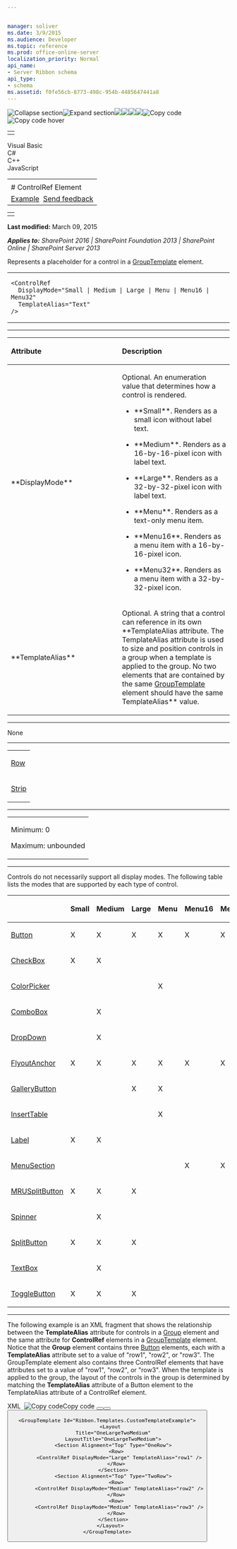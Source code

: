 ```yaml
---


manager: soliver
ms.date: 3/9/2015
ms.audience: Developer
ms.topic: reference
ms.prod: office-online-server
localization_priority: Normal
api_name:
- Server Ribbon schema
api_type:
- schema
ms.assetid: f0fe56cb-8773-498c-954b-4485647441a8
---
```


![Collapse
section](../icons/collapse_all.gif "Collapse section")![Expand
section](../icons/expand_all.gif "Expand section")![](../icons/collapse_all.gif)![](../icons/expand_all.gif)![](../icons/dropdown.gif)![](../icons/dropdownHover.gif)![Copy
code](../icons/copycode.gif "Copy code")![Copy code
hover](../icons/copycodeHighlight.gif "Copy code hover")
<table>
<tbody>
<tr class="odd">
<td align="left"></td>
</tr>
</tbody>
</table>

Visual Basic  
C\#  
C++  
JavaScript  

<table>
<tbody>
<tr class="odd">
<td align="left"><span id="runningHeaderText"></span></td>
</tr>
<tr class="even">
<td align="left"># ControlRef Element</td>
</tr>
<tr class="odd">
<td align="left"><a href="#exampleToggle">Example</a>  <span id="headfeedbackarea" class="feedbackhead"><a href="javascript:SubmitFeedback(&#39;docthis@Microsoft.com&#39;,&#39;&#39;,&#39;&#39;,&#39;&#39;,&#39;1.0.18082.1225&#39;,&#39;%0\dThank%20you%20for%20your%20feedback.%20The%20developer%20writing%20teams%20use%20your%20feedback%20to%20improve%20documentation.%20While%20we%20are%20reviewing%20your%20feedback,%20we%20may%20send%20you%20e-mail%20to%20ask%20for%20clarification%20or%20feedback%20on%20a%20solution.%20We%20do%20not%20use%20your%20e-mail%20address%20for%20any%20other%20purpose%20and%20we%20delete%20it%20after%20we%20finish%20our%20review.%0\AFor%20further%20information%20about%20the%20privacy%20policies%20of%20Microsoft,%20please%20see%20http://privacy.microsoft.com/en-us/default.aspx.%0\A%0\d&#39;,&#39;Customer%20feedback&#39;);">Send feedback</a></span></td>
</tr>
</tbody>
</table>

<table>
<colgroup>
<col width="100%" />
</colgroup>
<tbody>
<tr class="odd">
<td align="left"></td>
</tr>
</tbody>
</table>

**Last modified:** March 09, 2015

***Applies to:** SharePoint 2016 | SharePoint Foundation 2013 |
SharePoint Online | SharePoint Server 2013*

Represents a placeholder for a control in a
[GroupTemplate](grouptemplate-element.htm) element.

<span codelanguage="other"></span>
<table>
<colgroup>
<col width="100%" />
</colgroup>
<tbody>
<tr class="odd">
<td align="left"><pre><code>&lt;ControlRef
  DisplayMode=&quot;Small | Medium | Large | Menu | Menu16 | Menu32&quot;
  TemplateAlias=&quot;Text&quot;
/&gt;</code></pre></td>
</tr>
</tbody>
</table>


-----------------------------------------------------------------------------------------------------------------------------------------------------------------------------------------------

<table>
<colgroup>
<col width="50%" />
<col width="50%" />
</colgroup>
<thead>
<tr class="header">
<th align="left"><p>Attribute</p></th>
<th align="left"><p>Description</p></th>
</tr>
</thead>
<tbody>
<tr class="odd">
<td align="left"><p>**DisplayMode**</p></td>
<td align="left"><p>Optional. An enumeration value that determines how a control is rendered.</p>
<ul>
<li><p>**Small**. Renders as a small icon without label text.</p></li>
<li><p>**Medium**. Renders as a 16-by-16-pixel icon with label text.</p></li>
<li><p>**Large**. Renders as a 32-by-32-pixel icon with label text.</p></li>
<li><p>**Menu**. Renders as a text-only menu item.</p></li>
<li><p>**Menu16**. Renders as a menu item with a 16-by-16-pixel icon.</p></li>
<li><p>**Menu32**. Renders as a menu item with a 32-by-32-pixel icon.</p></li>
</ul></td>
</tr>
<tr class="even">
<td align="left"><p>**TemplateAlias**</p></td>
<td align="left"><p>Optional. A string that a control can reference in its own **TemplateAlias</span> attribute. The <span class="keyword">TemplateAlias</span> attribute is used to size and position controls in a group when a template is applied to the group. No two elements that are contained by the same <a href="grouptemplate-element.htm">GroupTemplate</a> element should have the same <span class="keyword">TemplateAlias** value.</p></td>
</tr>
</tbody>
</table>


---------------------------------------------------------------------------------------------------------------------------------------------------------------------------------------------------

None


----------------------------------------------------------------------------------------------------------------------------------------------------------------------------------------------------

<table>
<colgroup>
<col width="100%" />
</colgroup>
<tbody>
<tr class="odd">
<td align="left"><p><a href="row-element.htm">Row</a></p></td>
</tr>
<tr class="even">
<td align="left"><p><a href="strip-element.htm">Strip</a></p></td>
</tr>
</tbody>
</table>


------------------------------------------------------------------------------------------------------------------------------------------------------------------------------------------------

<table>
<colgroup>
<col width="100%" />
</colgroup>
<tbody>
<tr class="odd">
<td align="left"><p>Minimum: 0</p>
<p>Maximum: unbounded</p></td>
</tr>
</tbody>
</table>


--------------------------------------------------------------------------------------------------------------------------------------------------------------------------------------------

Controls do not necessarily support all display modes. The following
table lists the modes that are supported by each type of control.

<table>
<colgroup>
<col width="14%" />
<col width="14%" />
<col width="14%" />
<col width="14%" />
<col width="14%" />
<col width="14%" />
<col width="14%" />
</colgroup>
<thead>
<tr class="header">
<th align="left"><p></p></th>
<th align="left"><p>Small</p></th>
<th align="left"><p>Medium</p></th>
<th align="left"><p>Large</p></th>
<th align="left"><p>Menu</p></th>
<th align="left"><p>Menu16</p></th>
<th align="left"><p>Menu32</p></th>
</tr>
</thead>
<tbody>
<tr class="odd">
<td align="left"><p><a href="button-element.htm">Button</a></p></td>
<td align="left"><p>X</p></td>
<td align="left"><p>X</p></td>
<td align="left"><p>X</p></td>
<td align="left"><p>X</p></td>
<td align="left"><p>X</p></td>
<td align="left"><p>X</p></td>
</tr>
<tr class="even">
<td align="left"><p><a href="checkbox-element.htm">CheckBox</a></p></td>
<td align="left"><p>X</p></td>
<td align="left"><p>X</p></td>
<td align="left"><p></p></td>
<td align="left"><p></p></td>
<td align="left"><p></p></td>
<td align="left"><p></p></td>
</tr>
<tr class="odd">
<td align="left"><p><a href="colorpicker-element.htm">ColorPicker</a></p></td>
<td align="left"><p></p></td>
<td align="left"><p></p></td>
<td align="left"><p></p></td>
<td align="left"><p>X</p></td>
<td align="left"><p></p></td>
<td align="left"><p></p></td>
</tr>
<tr class="even">
<td align="left"><p><a href="combobox-element.htm">ComboBox</a></p></td>
<td align="left"><p></p></td>
<td align="left"><p>X</p></td>
<td align="left"><p></p></td>
<td align="left"><p></p></td>
<td align="left"><p></p></td>
<td align="left"><p></p></td>
</tr>
<tr class="odd">
<td align="left"><p><a href="dropdown-element.htm">DropDown</a></p></td>
<td align="left"><p></p></td>
<td align="left"><p>X</p></td>
<td align="left"><p></p></td>
<td align="left"><p></p></td>
<td align="left"><p></p></td>
<td align="left"><p></p></td>
</tr>
<tr class="even">
<td align="left"><p><a href="flyoutanchor-element.htm">FlyoutAnchor</a></p></td>
<td align="left"><p>X</p></td>
<td align="left"><p>X</p></td>
<td align="left"><p>X</p></td>
<td align="left"><p>X</p></td>
<td align="left"><p>X</p></td>
<td align="left"><p>X</p></td>
</tr>
<tr class="odd">
<td align="left"><p><a href="gallerybutton-element-gallery.htm">GalleryButton</a></p></td>
<td align="left"><p></p></td>
<td align="left"><p></p></td>
<td align="left"><p>X</p></td>
<td align="left"><p>X</p></td>
<td align="left"><p></p></td>
<td align="left"><p></p></td>
</tr>
<tr class="even">
<td align="left"><p><a href="inserttable-element.htm">InsertTable</a></p></td>
<td align="left"><p></p></td>
<td align="left"><p></p></td>
<td align="left"><p></p></td>
<td align="left"><p>X</p></td>
<td align="left"><p></p></td>
<td align="left"><p></p></td>
</tr>
<tr class="odd">
<td align="left"><p><a href="label-element.htm">Label</a></p></td>
<td align="left"><p>X</p></td>
<td align="left"><p>X</p></td>
<td align="left"><p></p></td>
<td align="left"><p></p></td>
<td align="left"><p></p></td>
<td align="left"><p></p></td>
</tr>
<tr class="even">
<td align="left"><p><a href="menusection-element.htm">MenuSection</a></p></td>
<td align="left"><p></p></td>
<td align="left"><p></p></td>
<td align="left"><p></p></td>
<td align="left"><p></p></td>
<td align="left"><p>X</p></td>
<td align="left"><p>X</p></td>
</tr>
<tr class="odd">
<td align="left"><p><a href="mrusplitbutton-element.htm">MRUSplitButton</a></p></td>
<td align="left"><p>X</p></td>
<td align="left"><p>X</p></td>
<td align="left"><p>X</p></td>
<td align="left"><p></p></td>
<td align="left"><p></p></td>
<td align="left"><p></p></td>
</tr>
<tr class="even">
<td align="left"><p><a href="spinner-element.htm">Spinner</a></p></td>
<td align="left"><p></p></td>
<td align="left"><p>X</p></td>
<td align="left"><p></p></td>
<td align="left"><p></p></td>
<td align="left"><p></p></td>
<td align="left"><p></p></td>
</tr>
<tr class="odd">
<td align="left"><p><a href="splitbutton-element.htm">SplitButton</a></p></td>
<td align="left"><p>X</p></td>
<td align="left"><p>X</p></td>
<td align="left"><p>X</p></td>
<td align="left"><p></p></td>
<td align="left"><p></p></td>
<td align="left"><p></p></td>
</tr>
<tr class="even">
<td align="left"><p><a href="textbox-element.htm">TextBox</a></p></td>
<td align="left"><p></p></td>
<td align="left"><p>X</p></td>
<td align="left"><p></p></td>
<td align="left"><p></p></td>
<td align="left"><p></p></td>
<td align="left"><p></p></td>
</tr>
<tr class="odd">
<td align="left"><p><a href="togglebutton-element.htm">ToggleButton</a></p></td>
<td align="left"><p>X</p></td>
<td align="left"><p>X</p></td>
<td align="left"><p>X</p></td>
<td align="left"><p></p></td>
<td align="left"><p></p></td>
<td align="left"><p></p></td>
</tr>
</tbody>
</table>


------------------------------------------------------------------------------------------------------------------------------------------------------------------------------------------

The following example is an XML fragment that shows the relationship
between the **TemplateAlias** attribute for
controls in a [Group](group-element-ribbon.htm) element
and the same attribute for **ControlRef**
elements in a [GroupTemplate](grouptemplate-element.htm)
element. Notice that the **Group** element
contains three [Button](button-element.htm)
elements, each with a **TemplateAlias**
attribute set to a value of "row1", "row2", or "row3". The <span
class="keyword">GroupTemplate</span> element also contains three <span
class="keyword">ControlRef</span> elements that have attributes set to a
value of "row1", "row2", or "row3". When the template is applied to the
group, the layout of the controls in the group is determined by matching
the **TemplateAlias** attribute of a <span
class="keyword">Button</span> element to the <span
class="keyword">TemplateAlias</span> attribute of a <span
class="keyword">ControlRef</span> element.

<span codelanguage="xmlLang"></span>
XML 
<span class="copyCode" onclick="CopyCode(this)"
onkeypress="CopyCode_CheckKey(this, event)"
onmouseover="ChangeCopyCodeIcon(this)"
onmouseout="ChangeCopyCodeIcon(this)" tabindex="0">![Copy
code](../icons/copycode.gif "Copy code")Copy code</span>
    <Group
      Id="Ribbon.CustomTabExample.CustomGroupExample"
      Description="This is a custom group."
      Title="Custom Group"
      Sequence="52"
      Template="Ribbon.Templates.CustomTemplateExample">
      <Controls Id="Ribbon.CustomTabExample.CustomGroupExample.Controls">
        <Button
          Id="Ribbon.CustomTabExample.CustomGroupExample.HelloWorld"
          Command="CustomTabExample.HelloWorldCommand"
          Sequence="15"
          Description="Says hello to the World!"
          LabelText="Hello!"
          TemplateAlias="row1"/>
        <Button
          Id="Ribbon.CustomTabExample.CustomGroupExample.GoodbyeWorld"
          Command="CustomTabExample.GoodbyeWorldCommand"
          Sequence="17"
          Description="Says goodbye to the World!"
          LabelText="Goodbye!"
          TemplateAlias="row2"/>
        <Button
          Id="Ribbon.CustomTabExample.CustomGroupExample.LaterWorld"
          Command="CustomTabExample.LaterWorldCommand"
          Sequence="19"
          Description="Says I will see you later to the World!"
          LabelText="Later!"
          TemplateAlias="row3"/>
      </Controls>
    </Group>

    <GroupTemplate Id="Ribbon.Templates.CustomTemplateExample">
      <Layout
        Title="OneLargeTwoMedium"
        LayoutTitle="OneLargeTwoMedium">
        <Section Alignment="Top" Type="OneRow">
          <Row>
            <ControlRef DisplayMode="Large" TemplateAlias="row1" />
          </Row>
        </Section>
        <Section Alignment="Top" Type="TwoRow">
          <Row>
            <ControlRef DisplayMode="Medium" TemplateAlias="row2" />
          </Row>
          <Row>
            <ControlRef DisplayMode="Medium" TemplateAlias="row3" />
          </Row>
        </Section>
      </Layout>
    </GroupTemplate>








